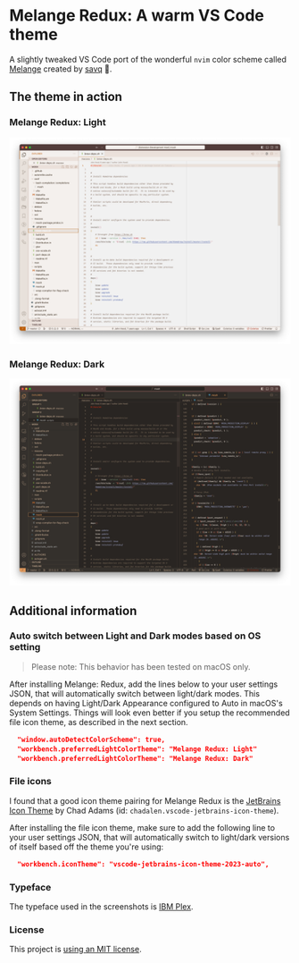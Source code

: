 # Melange Redux: A warm VS Code theme

A slightly tweaked VS Code port of the wonderful `nvim` color scheme called [Melange](https://github.com/savq/melange-nvim) created by [savq](https://github.com/savq) 🧡.

## The theme in action

### Melange Redux: Light
![Screenshot of the light theme in action](screenshot-light.png)

### Melange Redux: Dark
![Screenshot of the dark theme in action](screenshot-dark.png)

## Additional information

### Auto switch between Light and Dark modes based on OS setting
> Please note: This behavior has been tested on macOS only.

After installing Melange: Redux, add the lines below to your user settings JSON, that will automatically switch between light/dark modes. This depends on having Light/Dark Appearance configured to Auto in macOS's System Settings. Things will look even better if you setup the recommended file icon theme, as described in the next section.

```JSON
  "window.autoDetectColorScheme": true,
  "workbench.preferredLightColorTheme": "Melange Redux: Light"
  "workbench.preferredLightColorTheme": "Melange Redux: Dark"
```

### File icons
I found that a good icon theme pairing for Melange Redux is the [JetBrains Icon Theme](https://marketplace.visualstudio.com/items?itemName=chadalen.vscode-jetbrains-icon-theme) by Chad Adams (id: `chadalen.vscode-jetbrains-icon-theme`).

After installing the file icon theme, make sure to add the following line to your user settings JSON, that will automatically switch to light/dark versions of itself based off the theme you're using:

```JSON
  "workbench.iconTheme": "vscode-jetbrains-icon-theme-2023-auto",
```

### Typeface
The typeface used in the screenshots is [IBM Plex](https://www.ibm.com/plex/).

### License
This project is [using an MIT license](LICENSE).
